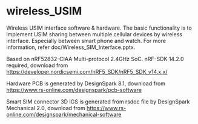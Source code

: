 # wireless_USIM
Wireless USIM interface software &amp; hardware. The basic functionality is to implement USIM sharing between multiple cellular devices by wireless interface. Especially between smart phone and watch. For more information, refer doc/Wireless_SIM_Interface.pptx. 

Based on nRF52832-CIAA Multi-protocol 2.4GHz SoC. nRF-SDK 14.2.0 required, download from https://developer.nordicsemi.com/nRF5_SDK/nRF5_SDK_v14.x.x/

Hardware PCB is generated by DesignSpark 8.1, download from https://www.rs-online.com/designspark/pcb-software

Smart SIM connector 3D IGS is generated from rsdoc file by DesignSpark Mechanical 2.0, download from https://www.rs-online.com/designspark/mechanical-software

